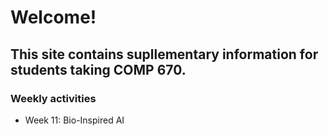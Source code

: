 # Welcome!
## This site contains supllementary information for students taking COMP 670.

### Weekly activities
* Week 11: Bio-Inspired AI
